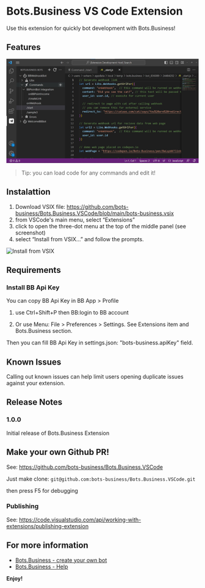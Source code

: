 # Bots.Business VS Code Extension

Use this extension for quickly bot development with Bots.Business!

## Features

![BB Bots List in VS Code](https://github.com/bots-business/Bots.Business.VSCode/blob/main/images/main.png)

> Tip: you can load code for any commands and edit it!

## Instalattion
1. Download VSIX file: https://github.com/bots-business/Bots.Business.VSCode/blob/main/bots-business.vsix
2. from VSCode's main menu, select “Extensions”
3. click to open the three-dot menu at the top of the middle panel (see screenshot)
4. select “Install from VSIX…” and follow the prompts.

![Install from VSIX](https://i.stack.imgur.com/nPF49.png)

## Requirements

### Install BB Api Key
You can copy BB Api Key in BB App > Profile

1. use Ctrl+Shift+P then BB:login to BB account

2. Or use Menu: File > Preferences > Settings.
See Extensions item and Bots.Business section.

Then you can fill BB Api Key in settings.json: "bots-business.apiKey" field.


## Known Issues

Calling out known issues can help limit users opening duplicate issues against your extension.

## Release Notes

### 1.0.0

Initial release of Bots.Business Extension

## Make your own Github PR!
See: https://github.com/bots-business/Bots.Business.VSCode

Just make clone:
`git@github.com:bots-business/Bots.Business.VSCode.git`

then press F5 for debugging

### Publishing

See:
https://code.visualstudio.com/api/working-with-extensions/publishing-extension

## For more information

* [Bots.Business - create your own bot](https://bots.business)
* [Bots.Business - Help](https://help.bots.business)

**Enjoy!**
